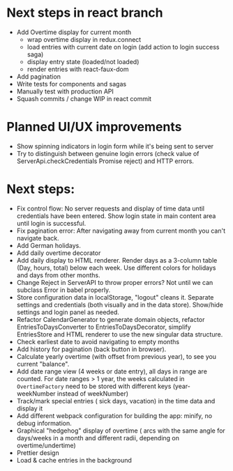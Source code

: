 # Next steps in react branch
- Add Overtime display for current month
    - wrap overtime display in redux.connect
    - load entries with current date on login (add action to login success saga)
    - display entry state (loaded/not loaded)
    - render entries with react-faux-dom
- Add pagination
- Write tests for components and sagas
- Manually test with production API 
- Squash commits / change WIP in react commit

# Planned UI/UX improvements
- Show spinning indicators in login form while it's being sent to server
- Try to distinguish between genuine login errors (check value of ServerApi.checkCredentials Promise reject) and HTTP errors.

# Next steps:
- Fix control flow: No server requests and display of time data until credentials have been entered. Show login state in main content area until login is successful.
- Fix pagination error: After navigating away from current month you can't navigate back.
- Add German holidays.
- Add daily overtime decorator
- Add daily display to HTML renderer. Render days as a 3-column table (Day, hours, total) below each week. Use different colors for holidays and days from other months.
- Change Reject in ServerAPI to throw proper errors? Not until we can subclass Error in babel properly.
- Store configuration data in localStorage, "logout" cleans it. Separate settings and credentials (both visually and in the data store). Show/hide settings and login panel as needed.
- Refactor CalendarGenerator to generate domain objects, refactor EntriesToDaysConverter to EntriesToDaysDecorator, simplify EntriesStore and HTML renderer to use the new singular data structure.
- Check earliest date to avoid navigating to empty months
- Add history for pagination (back button in browser).
- Calculate yearly overtime (with offset from previous year), to see you current "balance".
- Add date range view (4 weeks or date entry), all days in range are counted. For date ranges > 1 year, the weeks calculated in `OvertimeFactory` need to be stored with different keys (year-weekNumber instead of weekNumber)
- Track/mark special entries ( sick days, vacation) in the time data and display it
- Add different webpack configuration for building the app: minify, no debug information.
- Graphical "hedgehog" display of overtime ( arcs with the same angle for days/weeks in a month and different radii, depending on overtime/undertime)
- Prettier design
- Load & cache entries in the background
